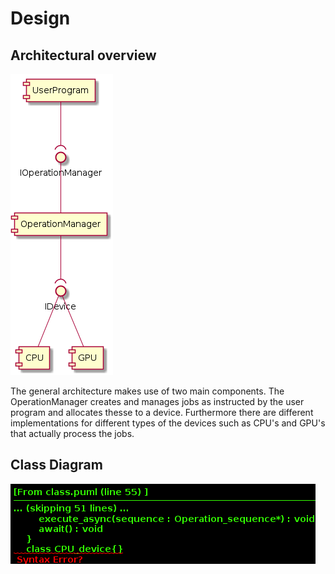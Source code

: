 # Design

## Architectural overview

![](diagrams/component.png)

The general architecture makes use of two main components.
The OperationManager creates and manages jobs as instructed by the user program and allocates thesse to a device.
Furthermore there are different implementations for different types of the devices such as CPU's and GPU's that actually process the jobs.

## Class Diagram

![](diagrams/class.png)
